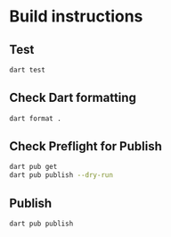 # Build instructions

## Test
```sh
dart test
```

## Check Dart formatting

```sh
dart format .
```

## Check Preflight for Publish
```sh
dart pub get
dart pub publish --dry-run
```

## Publish

```sh
dart pub publish
```
